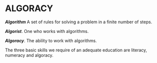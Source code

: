 # ALGORACY

***Algorithm*** A set of rules for solving a problem in a finite number of steps.

***Algorist***. One who works with algorithms.

***Algoracy***. The ability to work with algorithms.

The three basic skills we require of an adequate education are literacy, numeracy and algoracy.

